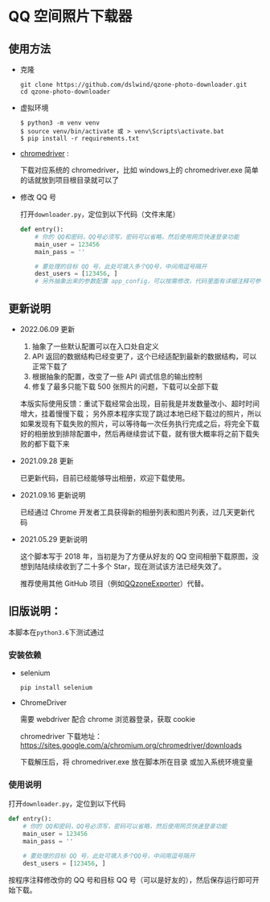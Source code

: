 # QQ 空间照片下载器

## 使用方法

- 克隆

  ```shell
  git clone https://github.com/dslwind/qzone-photo-downloader.git
  cd qzone-photo-downloader
  ```

- 虚拟环境

  ```shell
  $ python3 -m venv venv
  $ source venv/bin/activate 或 > venv\Scripts\activate.bat
  $ pip install -r requirements.txt
  ```

- [chromedriver](https://sites.google.com/a/chromium.org/chromedriver/downloads) : 

  下载对应系统的 chromedriver，比如 windows上的 chromedriver.exe 简单的话就放到项目根目录就可以了

- 修改 QQ 号

  打开`downloader.py`，定位到以下代码（文件末尾）

  ```python
  def entry():
      # 你的 QQ和密码，QQ号必须写，密码可以省略，然后使用网页快速登录功能
      main_user = 123456
      main_pass = ''

      # 要处理的目标 QQ 号，此处可填入多个QQ号，中间用逗号隔开
      dest_users = [123456, ]
      # 另外抽象出来的参数配置 app_config，可以按需修改，代码里面有详细注释可参考
  ```

## 更新说明
- 2022.06.09 更新
  
  1. 抽象了一些默认配置可以在入口处自定义
  2. API 返回的数据结构已经变更了，这个已经适配到最新的数据结构，可以正常下载了
  3. 根据抽象的配置，改变了一些 API 调式信息的输出控制
  4. 修复了最多只能下载 500 张照片的问题，下载可以全部下载

  本版实际使用反馈：重试下载经常会出现，目前我是并发数量改小、超时时间增大，挂着慢慢下载；
  另外原本程序实现了跳过本地已经下载过的照片，所以如果发现有下载失败的照片，可以等待每一次任务执行完成之后，将完全下载好的相册放到排除配置中，然后再继续尝试下载，就有很大概率将之前下载失败的都下载下来

- 2021.09.28 更新

  已更新代码，目前已经能够导出相册，欢迎下载使用。

- 2021.09.16 更新说明

  已经通过 Chrome 开发者工具获得新的相册列表和图片列表，过几天更新代码

- 2021.05.29 更新说明

  这个脚本写于 2018 年，当初是为了方便从好友的 QQ 空间相册下载原图，没想到陆陆续续收到了二十多个 Star，现在测试该方法已经失效了。

  推荐使用其他 GitHub 项目（例如[QQzoneExporter](https://github.com/wwwpf/QzoneExporter)）代替。

## 旧版说明：

本脚本在`python3.6`下测试通过

### 安装依赖

- selenium

  `pip install selenium`

- ChromeDriver

  需要 webdriver 配合 chrome 浏览器登录，获取 cookie

  chromedriver 下载地址：<https://sites.google.com/a/chromium.org/chromedriver/downloads>

  下载解压后，将 chromedriver.exe 放在脚本所在目录 或加入系统环境变量

### 使用说明

打开`downloader.py`，定位到以下代码

```python
def entry():
    # 你的 QQ和密码，QQ号必须写，密码可以省略，然后使用网页快速登录功能
    main_user = 123456
    main_pass = ''

    # 要处理的目标 QQ 号，此处可填入多个QQ号，中间用逗号隔开
    dest_users = [123456, ]
```

按程序注释修改你的 QQ 号和目标 QQ 号（可以是好友的），然后保存运行即可开始下载。
